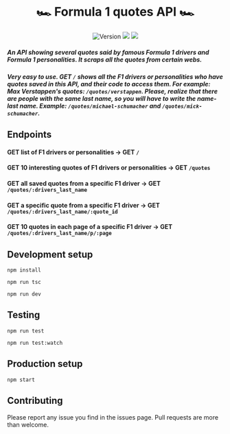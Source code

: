 <div align="center">
<h1>🏎 Formula 1 quotes API 🏎</h1>

<p>
<img alt="Version" src="https://img.shields.io/badge/version-0.6.15-greenyellow.svg"/>
<img src="https://img.shields.io/badge/npm-%3E%3D8.5.0-blue.svg"/>
<img src="https://img.shields.io/badge/node-%3E%3D16.14.2-blue.svg"/>
</p>
</div>

##### An API showing several quotes said by famous Formula 1 drivers and Formula 1 personalities. It scraps all the quotes from certain webs.

##### Very easy to use. GET ```/``` shows all the F1 drivers or personalities who have quotes saved in this API, and their code to access them. For example: Max Verstappen's quotes: ```/quotes/verstappen```. Please, realize that there are people with the same last name, so you will have to write the name-last name. Example: `/quotes/michael-schumacher` and `/quotes/mick-schumacher`.

## Endpoints

#### GET list of F1 drivers or personalities **->** GET ```/```

#### GET 10 interesting quotes of F1 drivers or personalities **->** GET ```/quotes```

#### GET all saved quotes from a specific F1 driver **->** GET ```/quotes/:drivers_last_name```

#### GET a specific quote from a specific F1 driver **->** GET ```/quotes/:drivers_last_name/:quote_id```

#### GET 10 quotes in each page of a specific F1 driver **->** GET ```/quotes/:drivers_last_name/p/:page```
  

## Development setup
`npm install`

`npm run tsc`

`npm run dev`

## Testing
`npm run test`

`npm run test:watch`

## Production setup
`npm start`

## Contributing
Please report any issue you find in the issues page. Pull requests are more than welcome.

